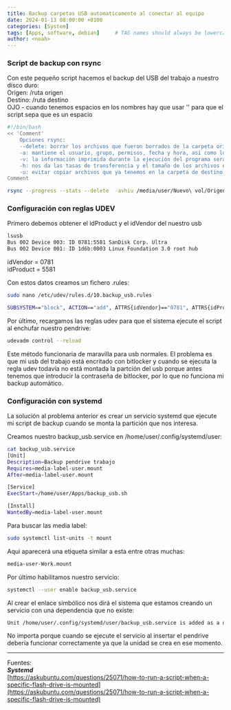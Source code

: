 ```yaml
---
title: Backup carpetas USB automaticamente al conectar al equipo
date: 2024-01-13 08:00:00 +0100
categories: [System]
tags: [Apps, software, debian]     # TAG names should always be lowercase
author: <noah>
---
```


### Script de backup con rsync

Con este pequeño script  hacemos el backup del USB del trabajo a nuestro disco duro:  
	Origen:  /ruta origen  
	Destino: /ruta destino  
	OJO - cuando tenemos espacios en los nombres hay que usar '\' para que el script sepa que es un espacio  

``` bash
#!/bin/bash
<< 'Comment'
	Opciones rsync: 
	--delete: borrar los archivos que fueron borrados de la carpeta origen en la carpeta destino
	-a: mantiene el usuario, grupo, permisos, fecha y hora, así como los enlaces simbólicos
	-v: la información imprimida durante la ejecución del programa será mucho más detallada,
	-h: nos da las tasas de transferencia y el tamaño de los archivos en unidades razonables
	-u: evitar copiar archivos que ya tenemos en la carpeta de destino que no has sido modificados en la carpeta de origen
Comment

rsync --progress --stats --delete  -avhiu /media/user/Nuevo\ vol/Origen /home/user/Destino
```

### Configuración con reglas UDEV  

Primero debemos obtener el idProduct y el idVendor del nuestro usb
``` bash
lsusb
Bus 002 Device 003: ID 0781:5581 SanDisk Corp. Ultra
Bus 002 Device 001: ID 1d6b:0003 Linux Foundation 3.0 root hub
```
idVendor = 0781  
idProduct = 5581  

Con estos datos creamos un fichero .rules:
``` bash
sudo nano /etc/udev/rules.d/10.backup_usb.rules
```
``` bash
SUBSYSTEM=="block", ACTION=="add", ATTRS{idVendor}=="0781", ATTRS{idProduct}=="5581", SYMLINK+="external", RUN+="/home/user/backup_usb.sh"
```

Por último, recargamos las reglas udev para que el sistema ejecute el script al enchufar nuestro pendrive:  
``` bash
udevadm control --reload
```
Este método funcionaria de maravilla para usb normales. El problema es que mi usb del trabajo está encritado con bitlocker y cuando se ejecuta la regla udev todavía no está montada la partción del usb porque antes tenemos que introducir la contraseña de bitlocker, por lo que no funciona mi backup automático.

### Configuración con systemd

La solución al problema anterior es crear un servicio systemd que ejecute mi script de backup cuando se monta la partición que nos interesa.  

Creamos nuestro backup_usb.service en /home/user/.config/systemd/user:
``` bash
cat backup_usb.service
[Unit]
Description=Backup pendrive trabajo
Requires=media-label-user.mount
After=media-label-user.mount

[Service]
ExecStart=/home/user/Apps/backup_usb.sh

[Install]
WantedBy=media-label-user.mount
```

Para buscar las media label:
``` bash
sudo systemctl list-units -t mount
``` 
Aqui aparecerá una etiqueta similar a esta entre otras muchas: 

``` bash
media-user-Work.mount  
```
Por último habilitamos nuestro servicio:  
``` bash
systemctl --user enable backup_usb.service
```
Al crear el enlace simbólico nos dirá el sistema que estamos creando un servicio con una dependencia que no existe:
``` bash
Unit /home/user/.config/systemd/user/backup_usb.service is added as a dependency to a non-existent unit media-user-Work.mount.
```
No importa porque cuando se ejecute el servicio al insertar el pendrive debería funcionar correctamente ya que la unidad se crea en ese momento.  



***  
Fuentes:  
***Systemd***  
[https://askubuntu.com/questions/25071/how-to-run-a-script-when-a-specific-flash-drive-is-mounted](https://askubuntu.com/questions/25071/how-to-run-a-script-when-a-specific-flash-drive-is-mounted)


